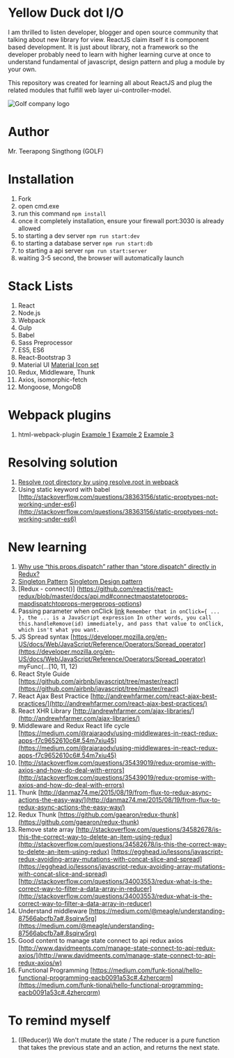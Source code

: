 # Yellow Duck dot I/O
I am thrilled to listen developer, blogger and open source community that talking about new library for view. ReactJS claim itself it is component based development. It is just about library, not a framework so the developer probably need to learn with higher learning curve at once to understand fundamental of javascript, design pattern and plug a module by your own.

This repository was created for learning all about ReactJS and plug the related modules that fulfill web layer ui-controller-model.

![Golf company logo](https://raw.githubusercontent.com/iamgoangle/york-town-react-js/master/assets/images/iamgoangle-logo.png)

# Author
Mr. Teerapong Singthong (GOLF)

# Installation
1. Fork
2. open cmd.exe
3. run this command `npm install`
4. once it completely installation, ensure your firewall port:3030 is already allowed
5. to starting a dev server `npm run start:dev`
6. to starting a database server `npm run start:db`
7. to starting a api server `npm run start:server`
8. waiting 3-5 second, the browser will automatically launch

# Stack Lists
1. React
2. Node.js
3. Webpack
4. Gulp
5. Babel
6. Sass Preprocessor
7. ES5, ES6
8. React-Bootstrap 3
9. Material UI [Material Icon set](https://design.google.com/icons/)
10. Redux, Middleware, Thunk
11. Axios, isomorphic-fetch
12. Mongoose, MongoDB

# Webpack plugins
1. html-webpack-plugin [Example 1](http://javascriptplayground.com/blog/2016/07/webpack-html-plugin/)
[Example 2](https://github.com/ampedandwired/html-webpack-plugin) [Example 3 ](https://www.jonathan-petitcolas.com/2016/01/23/webpack-html-plugin-in-a-nutshell.html)

# Resolving solution
1. [Resolve root directory by using resolve.root in webpack](https://medium.com/@goangle/webpack-resolve-import-require-path-that-refers-to-root-directory-by-resolve-root-1775fdc5723b#.pzvy0cq0e)
2. Using static keyword with babel [http://stackoverflow.com/questions/38363156/static-proptypes-not-working-under-es6](http://stackoverflow.com/questions/38363156/static-proptypes-not-working-under-es6)

# New learning
1. [Why use “this.props.dispatch” rather than “store.dispatch” directly in Redux?](http://stackoverflow.com/questions/33221634/why-use-this-props-dispatch-rather-than-store-dispatch-directly-in-redux)
2. [Singleton Pattern](https://en.wikipedia.org/wiki/Singleton_pattern) [Singletom Design pattern](https://sourcemaking.com/design_patterns/singleton)
3. [Redux - connect()] (https://github.com/reactjs/react-redux/blob/master/docs/api.md#connectmapstatetoprops-mapdispatchtoprops-mergeprops-options)
4. Passing parameter when onClick [link](http://stackoverflow.com/questions/34350988/react-passing-parameter-via-onclick-event-using-es6-syntax) `Remember that in onClick={ ... }, the ... is a JavaScript expression In other words, you call this.handleRemove(id) immediately, and pass that value to onClick, which isn't what you want.`
5. JS Spread syntax [https://developer.mozilla.org/en-US/docs/Web/JavaScript/Reference/Operators/Spread_operator](https://developer.mozilla.org/en-US/docs/Web/JavaScript/Reference/Operators/Spread_operator) myFunc(...[10, 11, 12)
6. React Style Guide [https://github.com/airbnb/javascript/tree/master/react](https://github.com/airbnb/javascript/tree/master/react)
7. React Ajax Best Practice [http://andrewhfarmer.com/react-ajax-best-practices/](http://andrewhfarmer.com/react-ajax-best-practices/)
8. React XHR Library [http://andrewhfarmer.com/ajax-libraries/](http://andrewhfarmer.com/ajax-libraries/)
9. Middleware and Redux React life cycle [https://medium.com/@rajaraodv/using-middlewares-in-react-redux-apps-f7c9652610c6#.54m7xiu45](https://medium.com/@rajaraodv/using-middlewares-in-react-redux-apps-f7c9652610c6#.54m7xiu45)
10. [http://stackoverflow.com/questions/35439019/redux-promise-with-axios-and-how-do-deal-with-errors](http://stackoverflow.com/questions/35439019/redux-promise-with-axios-and-how-do-deal-with-errors)
11. Thunk [http://danmaz74.me/2015/08/19/from-flux-to-redux-async-actions-the-easy-way/](http://danmaz74.me/2015/08/19/from-flux-to-redux-async-actions-the-easy-way/)
12. Redux Thunk [https://github.com/gaearon/redux-thunk](https://github.com/gaearon/redux-thunk)
13. Remove state array [http://stackoverflow.com/questions/34582678/is-this-the-correct-way-to-delete-an-item-using-redux](http://stackoverflow.com/questions/34582678/is-this-the-correct-way-to-delete-an-item-using-redux) [https://egghead.io/lessons/javascript-redux-avoiding-array-mutations-with-concat-slice-and-spread](https://egghead.io/lessons/javascript-redux-avoiding-array-mutations-with-concat-slice-and-spread) [http://stackoverflow.com/questions/34003553/redux-what-is-the-correct-way-to-filter-a-data-array-in-reducer](http://stackoverflow.com/questions/34003553/redux-what-is-the-correct-way-to-filter-a-data-array-in-reducer)
14. Understand middleware [https://medium.com/@meagle/understanding-87566abcfb7a#.8sqirw5rg](https://medium.com/@meagle/understanding-87566abcfb7a#.8sqirw5rg)
15. Good content to manage state connect to api redux axios [http://www.davidmeents.com/manage-state-connect-to-api-redux-axios/](http://www.davidmeents.com/manage-state-connect-to-api-redux-axios/w)
16. Functional Programming [https://medium.com/funk-tional/hello-functional-programming-eacb0091a53c#.4zhercqrm](https://medium.com/funk-tional/hello-functional-programming-eacb0091a53c#.4zhercqrm)

# To remind myself
1. ((Reducer)) We don't mutate the state / The reducer is a pure function that takes the previous state and an action, and returns the next state.
